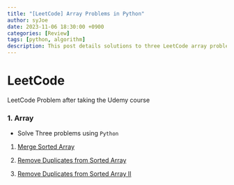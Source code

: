 ```yaml
---
title: "[LeetCode] Array Problems in Python"
author: syJoe
date: 2023-11-06 18:30:00 +0900
categories: [Review]
tags: [python, algorithm]
description: This post details solutions to three LeetCode array problems tackled after completing a Udemy course. Explore solutions for "Merge Sorted Array," "Remove Duplicates from Sorted Array," and "Remove Duplicates from Sorted Array II" using Python, with links to each problem for further practice.
---
```


# LeetCode

LeetCode Problem after taking the Udemy course

### 1. **Array**

- Solve Three problems using `Python`

1. [Merge Sorted Array](https://leetcode.com/problems/merge-sorted-array/description/?envType=study-plan-v2&envId=top-interview-150)

2. [Remove Duplicates from Sorted Array](https://leetcode.com/problems/remove-duplicates-from-sorted-array/?envType=study-plan-v2&envId=top-interview-150)

3. [Remove Duplicates from Sorted Array II](https://leetcode.com/problems/remove-duplicates-from-sorted-array-ii/?envType=study-plan-v2&envId=top-interview-150)

